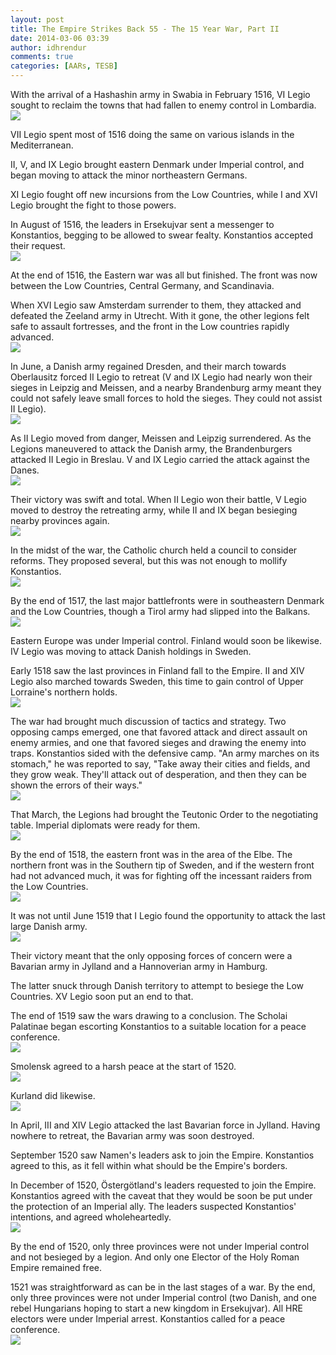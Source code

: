 ```yaml
---
layout: post
title: The Empire Strikes Back 55 - The 15 Year War, Part II
date: 2014-03-06 03:39
author: idhrendur
comments: true
categories: [AARs, TESB]
---
```

With the arrival of a Hashashin army in Swabia in February 1516, VI Legio sought to reclaim the towns that had fallen to enemy control in Lombardia.  
![](/assets/tesb_images/55-1.png)

VII Legio spent most of 1516 doing the same on various islands in the Mediterranean.  

II, V, and IX Legio brought eastern Denmark under Imperial control, and began moving to attack the minor northeastern Germans.  

XI Legio fought off new incursions from the Low Countries, while I and XVI Legio brought the fight to those powers.  

In August of 1516, the leaders in Ersekujvar sent a messenger to Konstantios, begging to be allowed to swear fealty. Konstantios accepted their request.  
![](/assets/tesb_images/55-2.png)

At the end of 1516, the Eastern war was all but finished. The front was now between the Low Countries, Central Germany, and Scandinavia.  

When XVI Legio saw Amsterdam surrender to them, they attacked and defeated the Zeeland army in Utrecht. With it gone, the other legions felt safe to assault fortresses, and the front in the Low countries rapidly advanced.  
![](/assets/tesb_images/55-3.png)

In June, a Danish army regained Dresden, and their march towards Oberlausitz forced II Legio to retreat (V and IX Legio had nearly won their sieges in Leipzig and Meissen, and a nearby Brandenburg army meant they could not safely leave small forces to hold the sieges. They could not assist II Legio).  
![](/assets/tesb_images/55-4.png)

As II Legio moved from danger, Meissen and Leipzig surrendered. As the Legions maneuvered to attack the Danish army, the Brandenburgers attacked II Legio in Breslau. V and IX Legio carried the attack against the Danes.  
![](/assets/tesb_images/55-5.png)

Their victory was swift and total. When II Legio won their battle, V Legio moved to destroy the retreating army, while II and IX began besieging nearby provinces again.  
![](/assets/tesb_images/55-6.png)

In the midst of the war, the Catholic church held a council to consider reforms. They proposed several, but this was not enough to mollify Konstantios.  
![](/assets/tesb_images/55-7.png)

By the end of 1517, the last major battlefronts were in southeastern Denmark and the Low Countries, though a Tirol army had slipped into the Balkans.  
![](/assets/tesb_images/55-8.png)

Eastern Europe was under Imperial control. Finland would soon be likewise. IV Legio was moving to attack Danish holdings in Sweden.  

Early 1518 saw the last provinces in Finland fall to the Empire. II and XIV Legio also marched towards Sweden, this time to gain control of Upper Lorraine's northern holds.  
![](/assets/tesb_images/55-9.png)

The war had brought much discussion of tactics and strategy. Two opposing camps emerged, one that favored attack and direct assault on enemy armies, and one that favored sieges and drawing the enemy into traps. Konstantios sided with the defensive camp. "An army marches on its stomach," he was reported to say, "Take away their cities and fields, and they grow weak. They'll attack out of desperation, and then they can be shown the errors of their ways."  
![](/assets/tesb_images/55-10.png)

That March, the Legions had brought the Teutonic Order to the negotiating table. Imperial diplomats were ready for them.  
![](/assets/tesb_images/55-11.png)

By the end of 1518, the eastern front was in the area of the Elbe. The northern front was in the Southern tip of Sweden, and if the western front had not advanced much, it was for fighting off the incessant raiders from the Low Countries.  
![](/assets/tesb_images/55-12.png)

It was not until June 1519 that I Legio found the opportunity to attack the last large Danish army.  
![](/assets/tesb_images/55-13.png)

Their victory meant that the only opposing forces of concern were a Bavarian army in Jylland and a Hannoverian army in Hamburg.  

The latter snuck through Danish territory to attempt to besiege the Low Countries. XV Legio soon put an end to that.  

The end of 1519 saw the wars drawing to a conclusion. The Scholai Palatinae began escorting Konstantios to a suitable location for a peace conference.  
![](/assets/tesb_images/55-14.png)

Smolensk agreed to a harsh peace at the start of 1520.  
![](/assets/tesb_images/55-15.png)

Kurland did likewise.  
![](/assets/tesb_images/55-16.png)

In April, III and XIV Legio attacked the last Bavarian force in Jylland. Having nowhere to retreat, the Bavarian army was soon destroyed.  

September 1520 saw Namen's leaders ask to join the Empire. Konstantios agreed to this, as it fell within what should be the Empire's borders.  

In December of 1520, Östergötland's leaders requested to join the Empire. Konstantios agreed with the caveat that they would be soon be put under the protection of an Imperial ally. The leaders suspected Konstantios' intentions, and agreed wholeheartedly.  
![](/assets/tesb_images/55-17.png)

By the end of 1520, only three provinces were not under Imperial control and not besieged by a legion. And only one Elector of the Holy Roman Empire remained free.  

1521 was straightforward as can be in the last stages of a war. By the end, only three provinces were not under Imperial control (two Danish, and one rebel Hungarians hoping to start a new kingdom in Ersekujvar). All HRE electors were under Imperial arrest. Konstantios called for a peace conference.  
![](/assets/tesb_images/55-18.png)
